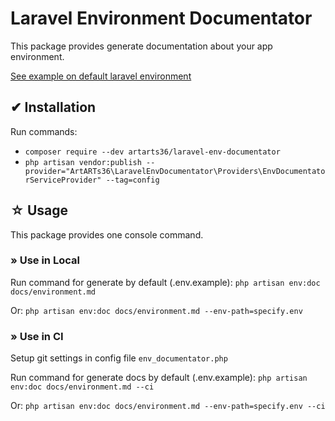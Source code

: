 # Laravel Environment Documentator

This package provides generate documentation about your app environment.

[See example on default laravel environment](docs/generated_example.md)

## &#10004; Installation

Run commands:

* `composer require --dev artarts36/laravel-env-documentator`
* `php artisan vendor:publish --provider="ArtARTs36\LaravelEnvDocumentator\Providers\EnvDocumentatorServiceProvider" --tag=config`

## &#9734; Usage

This package provides one console command.

### &raquo; Use in Local

Run command for generate by default (.env.example): `php artisan env:doc docs/environment.md`

Or: `php artisan env:doc docs/environment.md --env-path=specify.env`

### &raquo; Use in CI

Setup git settings in config file `env_documentator.php`

Run command for generate docs by default (.env.example): `php artisan env:doc docs/environment.md --ci`

Or: `php artisan env:doc docs/environment.md --env-path=specify.env --ci`
